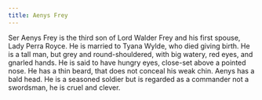 ```yaml
---
title: Aenys Frey
---
```


Ser Aenys Frey is the third son of Lord Walder Frey and his first spouse, Lady Perra Royce. He is married to Tyana Wylde, who died giving birth. He is a tall man, but grey and round-shouldered, with big watery, red eyes, and gnarled hands. He is said to have hungry eyes, close-set above a pointed nose. He has a thin beard, that does not conceal his weak chin. Aenys has a bald head. He is a seasoned soldier but is regarded as a commander not a swordsman, he is cruel and clever. 


